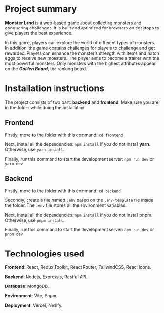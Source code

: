 # Project summary
__Monster Land__ is a web-based game about collecting monsters and conquering challenges. It is built and optimized for browsers on desktops to give players the best experience.

In this game, players can explore the world of different types of monsters. In addition, the game contains challenges for players to challenge and get rewarded. Players can enhance the monster’s strength with items and hatch eggs to receive new monsters. The player aims to become a trainer with the most powerful monsters. Only monsters with the highest attributes appear on the ___Golden Board___, the ranking board.

# Installation instructions
The project consists of two part: __backend__ and __frontend__. Make sure you are in the folder while doing the installation.

## Frontend
Firstly, move to the folder with this command:
```cd frontend```

Next, install all the dependencies:
```npm install``` if you do not install __yarn__. Otherwise, use ```yarn install```.

Finally, run this command to start the development server:
```npm run dev``` or ```yarn dev```

## Backend
Firstly, move to the folder with this command:
```cd backend```

Secondly, create a file named ```.env``` based on the ```.env-template``` file inside the folder. The ```.env``` file stores all the environment variables.

Next, install all the dependencies:
```npm install``` if you do not install pnpm. Otherwise, use ```pnpm install```.

Finally, run this command to start the development server:
```npm run dev``` or ```pnpm dev ```

# Technologies used
__Frontend__: React, Redux Toolkit, React Router, TailwindCSS, React Icons.

__Backend__: Nodejs, Expressjs, Restful API.

__Database__: MongoDB.

__Environment__: Vite, Pnpm.

__Deployment__: Vercel, Netlify.
